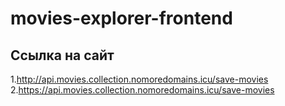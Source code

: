 # movies-explorer-frontend

## Ссылка на сайт
1.http://api.movies.collection.nomoredomains.icu/save-movies
2.https://api.movies.collection.nomoredomains.icu/save-movies
